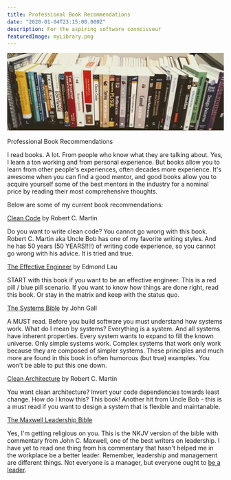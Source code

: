```yaml
---
title: Professional Book Recommendations
date: "2020-01-04T23:15:00.000Z"
description: For the aspiring software connoisseur
featuredImage: myLibrary.png
---
```


![My Library](./myLibrary.jpg)

Professional Book Recommendations

I read books. A lot. From people who know  what they are talking about. Yes, I learn a ton working
and from personal experience. But books allow you to learn from other people's experiences, 
often decades more experience.  It's awesome when you can find a good mentor, 
and good books allow you to acquire yourself some of the best
mentors in the industry for a nominal price by reading their most comprehensive thoughts.

Below are some of my current book recommendations:

[Clean Code](https://www.amazon.com/gp/product/0132350882/ref=as_li_tl?ie=UTF8&camp=1789&creative=9325&creativeASIN=0132350882&linkCode=as2&tag=skiptheviking-20&linkId=6649d19eb218bc766ae4b5cb570efe61)
 by Robert C. Martin

Do you want to write clean code? You cannot go wrong with this book. Robert C. Martin 
aka Uncle Bob has one of my favorite writing styles.  And he has 50 years (50 YEARS!!!!) of writing code
experience, so you cannot go wrong with his advice.  It is tried and true.

[The Effective Engineer](https://www.amazon.com/gp/product/0132350882/ref=as_li_tl?ie=UTF8&camp=1789&creative=9325&creativeASIN=0132350882&linkCode=as2&tag=skiptheviking-20&linkId=6649d19eb218bc766ae4b5cb570efe61) by Edmond Lau

START with this book if you want to be an effective engineer.  This is a red pill / blue pill scenario.  If you want to know
how things are done right, read this book.  Or stay in the matrix and
keep with the status quo.

[The Systems Bible](https://amzn.to/37MwiFT)
by John Gall

A MUST read.  Before you build software you must understand how systems work. What do I mean by systems?
Everything is a system.  And all systems have inherent properties.  Every system wants to expand
to fill the known universe.  Only simple systems work.  Complex systems that work only work because
they are composed of simpler systems.  These principles and much more are found in this book
in often humorous (but true) examples.  You won't be able to put this one down.

[Clean Architecture](https://amzn.to/2urvesI)
by Robert C. Martin

You want clean architecture? Invert your code dependencies towards least change. How do I know this? This book!
Another hit from Uncle Bob - this is a must read if you want to design a system that is flexible and maintanable.

[The Maxwell Leadership Bible](https://amzn.to/37S86SS)

Yes, I'm getting religious on you. This is the NKJV version of the bible with commentary
from John C. Maxwell, one of the best writers on leadership.  I have yet to read one thing
from his commentary that hasn't helped me in the workplace be a better leader.  Remember, leadership
and management are different things.  Not everyone is a manager, but everyone ought to [be a leader](/first-raid).
 
 
